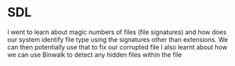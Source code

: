 # SDL
I went to learn about magic numbers of files (file signatures)
and how does our system identify file type using the signatures other than extensions. We can then potentially use that to fix our corrupted file
I also learnt about how we can use Binwalk to detect any hidden files within the file
